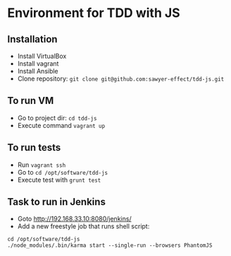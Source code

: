 # Environment for TDD with JS


## Installation

* Install VirtualBox
* Install vagrant
* Install Ansible
* Clone repository: `git clone git@github.com:sawyer-effect/tdd-js.git`

## To run VM

* Go to project dir: `cd tdd-js`
* Execute command `vagrant up`

## To run tests

* Run `vagrant ssh`
* Go to `cd /opt/software/tdd-js`
* Execute test with `grunt test`

## Task to run in Jenkins

* Goto http://192.168.33.10:8080/jenkins/
* Add a new freestyle job that runs shell script:

```
cd /opt/software/tdd-js
./node_modules/.bin/karma start --single-run --browsers PhantomJS
```
